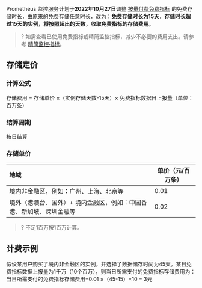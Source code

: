 Prometheus 监控服务计划于**2022年10月27日**调整 [按量付费免费指标](https://cloud.tencent.com/document/product/1416/65380) 的免费存储时长，由原来的免费存储任意时长，改为：**免费存储时长为15天，存储时长超过15天的实例，将按照超出的天数，收取免费指标的存储费用**。

>? 如需查看已使用免费指标或精简监控指标，减少不必要的费用支出。请参考 [精简监控指标](https://cloud.tencent.com/document/product/457/71900)。

## 存储定价

### 计算公式
存储费用 = 存储单价 ×（实例存储天数-15天）× 免费指标数据日上报量（单位：百万条）

### 结算周期

按日结算


### 存储单价

| 地域 | 单价（元/百万条） |
| :------------------------- | ---------- |
| 境内非金融区，例如：广州、上海、北京等                   | 0.01     |
|境外（港澳台、国外）+ 境内金融区，例如：中国香港、新加坡、深圳金融等|0.02|

> ? 不足1百万按1百万计算。

## 计费示例

假设某用户购买了境内非金融区的实例，并选择了数据储存时间为45天。某日免费指标数据上报量为1千万（10个百万），则当日所需支付的免费指标存储费用为：
当日所需支付的免费指标存储费用=0.01 ×（45-15）×10 = 3元

